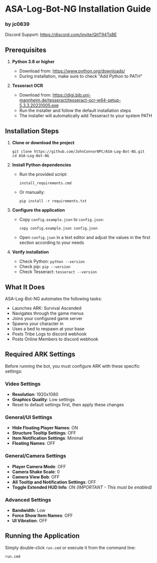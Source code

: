 # ASA-Log-Bot-NG Installation Guide
### by jc0839
Discord Support: https://discord.com/invite/QjtT94TsBE

## Prerequisites
1. **Python 3.8 or higher**
   - Download from: https://www.python.org/downloads/
   - During installation, make sure to check "Add Python to PATH"

2. **Tesseract OCR**
   - Download from: https://digi.bib.uni-mannheim.de/tesseract/tesseract-ocr-w64-setup-5.3.3.20231005.exe
   - Run the installer and follow the default installation steps
   - The installer will automatically add Tesseract to your system PATH

## Installation Steps
1. **Clone or download the project**
   ```
   git clone https://github.com/JohnConnorNPC/ASA-Log-Bot-NG.git
   cd ASA-Log-Bot-NG
   ```

2. **Install Python dependencies**
   - Run the provided script:
     ```
     install_requirements.cmd
     ```
   - Or manually:
     ```
     pip install -r requirements.txt
     ```

3. **Configure the application**
   - Copy `config.example.json` to `config.json`:
     ```
     copy config.example.json config.json
     ```
   - Open `config.json` in a text editor and adjust the values in the first section according to your needs

4. **Verify installation**
   - Check Python: `python --version`
   - Check pip: `pip --version`
   - Check Tesseract: `tesseract --version`

## What It Does
ASA-Log-Bot-NG automates the following tasks:
- Launches ARK: Survival Ascended
- Navigates through the game menus
- Joins your configured game server
- Spawns your character in
- Uses a bed to respawn at your base
- Posts Tribe Logs to discord webhook
- Posts Online Members to discord webhook

## Required ARK Settings
Before running the bot, you must configure ARK with these specific settings:

### Video Settings
- **Resolution**: 1920x1080
- **Graphics Quality**: Low settings
- Reset to default settings first, then apply these changes

### General/UI Settings
- **Hide Floating Player Names**: ON
- **Structure Tooltip Settings**: OFF
- **Item Notification Settings**: Minimal
- **Floating Names**: OFF

### General/Camera Settings
- **Player Camera Mode**: OFF
- **Camera Shake Scale**: 0
- **Camera View Bob**: OFF
- **All Tooltip and Notification Settings**: OFF
- **Toggle Extended HUD Info**: ON *(IMPORTANT - This must be enabled)*

### Advanced Settings
- **Bandwidth**: Low
- **Force Show Item Names**: OFF
- **UI Vibration**: OFF

## Running the Application
Simply double-click `run.cmd` or execute it from the command line:
```
run.cmd
```

